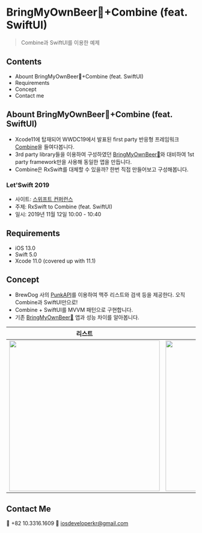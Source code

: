 # BringMyOwnBeer🍺+Combine (feat. SwiftUI)
> Combine과 SwiftUI를 이용한 예제

## Contents
- Abount BringMyOwnBeer🍺+Combine (feat. SwiftUI)
- Requirements
- Concept
- Contact me

## Abount BringMyOwnBeer🍺+Combine (feat. SwiftUI)
- Xcode11에 탑재되어 WWDC19에서 발표된 first party 반응형 프레임워크 [Combine](https://developer.apple.com/documentation/combine/)을 들여다봅니다. 
- 3rd party library들을 이용하여 구성하였던 [BringMyOwnBeer🍺](https://github.com/fimuxd/BringMyOwnBeer-)와 대비하여 1st party framework만을 사용해 동일한 앱을 만듭니다. 
- Combine은 RxSwift를 대체할 수 있을까? 한번 직접 만들어보고 구성해봅니다. 

### Let'Swift 2019
- 사이트: [스위프트 컨퍼런스](http://letswift.kr/2019/)
- 주제: RxSwift to Combine (feat. SwiftUI)
- 일시: 2019년 11월 12일 10:00 - 10:40  

## Requirements
- iOS 13.0
- Swift 5.0
- Xcode 11.0 (covered up with 11.1)

## Concept
- BrewDog 사의 [PunkAPI](https://punkapi.com/documentation/v2)를 이용하여 맥주 리스트와 검색 등을 제공한다. 오직 Combine과 SwiftUI만으로!
- Combine + SwiftUI를 MVVM 패턴으로 구현합니다. 
- 기존 [BringMyOwnBeer🍺](https://github.com/fimuxd/BringMyOwnBeer-) 앱과 성능 차이를 알아봅니다.

| 리스트 | 검색 | 랜덤 |
|:---:|:---:|:---:|
|<img src = "https://github.com/fimuxd/BringMyOwnBeer-Combine/blob/develop/ScreenShots/BeerList.png" width = 400> | <img src = "https://github.com/fimuxd/BringMyOwnBeer-Combine/blob/develop/ScreenShots/Random.png" width = 400>| <img src = "https://github.com/fimuxd/BringMyOwnBeer-Combine/blob/develop/ScreenShots/Search.png" width = 400>|

## Contact Me
📱 +82 10.3316.1609 📧 iosdeveloperkr@gmail.com
